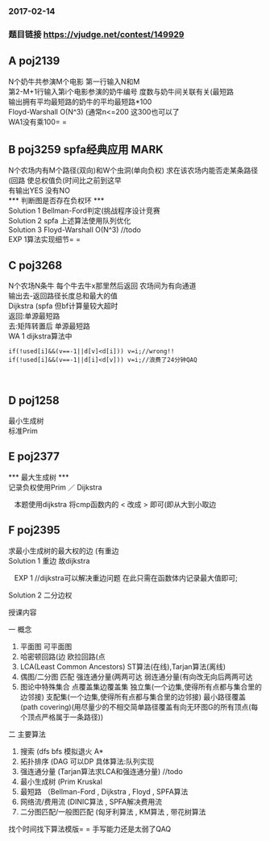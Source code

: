 ### 2017-02-14
### 题目链接 https://vjudge.net/contest/149929

## A poj2139
N个奶牛共参演M个电影 第一行输入N和M</br>
第2-M+1行输入第i个电影参演的奶牛编号 度数与奶牛间关联有关(最短路 </br>
输出拥有平均最短路的奶牛的平均最短路*100</br>
Floyd-Warshall O(N^3)  (通常n<=200 这300也可以了</br>
WA1没有乘100= =</br>


## B poj3259  spfa经典应用 MARK
N个农场内有M个路径(双向)和W个虫洞(单向负权) 求在该农场内能否走某条路径(回路 使总权值负(时间比之前到这早</br>
有输出YES 没有NO</br>
 *** 判断图是否存在负权环 *** </br>
Solution 1 Bellman-Ford判定(挑战程序设计竞赛</br>
Solution 2 spfa 上述算法使用队列优化</br>
Solution 3 Floyd-Warshall O(N^3) //todo</br>
EXP 1算法实现细节= =</br>


## C poj3268
N个农场N条牛 每个牛去牛x那里然后返回 农场间为有向通道</br>
输出去-返回路径长度总和最大的值</br>
Dijkstra (spfa 但bf计算量较大超时</br>
返回:单源最短路</br>
去:矩阵转置后 单源最短路</br>
WA 1 dijkstra算法中</br>
    
    
    if(!used[i]&&(v==-1||d[v]<d[i])) v=i;//wrong!!
    if(!used[i]&&(v==-1||d[i]<d[v])) v=i;//浪费了24分钟QAQ
    
    
    
## D poj1258
最小生成树</br>
标准Prim</br>


## E poj2377
 *** 最大生成树 *** </br>
记录负权使用Prim ／ Dijkstra</br>

    
    本题使用dijkstra 将cmp函数内的 < 改成 > 即可(即从大到小取边
    
    
## F poj2395
求最小生成树的最大权的边 (有重边</br>
Solution 1 重边 故dijkstra</br>
    
    EXP 1 //dijkstra可以解决重边问题 在此只需在函数体内记录最大值即可;
    
    
Solution 2 二分边权</br>



授课内容


一 概念

1. 平面图 可平面图 
2. 哈密顿回路(边 欧拉回路(点
3. LCA(Least Common Ancestors) ST算法(在线),Tarjan算法(离线)
4. 偶图/二分图 匹配 强连通分量(两两可达 弱连通分量(有向改无向后两两可达 
5. 图论中特殊集合 点覆盖集边覆盖集 
     独立集(一个边集,使得所有点都与集合里的边邻接)   支配集(一个边集,使得所有点都与集合里的边邻接)
     最小路径覆盖(path covering)(用尽量少的不相交简单路径覆盖有向无环图G的所有顶点(每个顶点严格属于一条路径))


二 主要算法

1. 搜索 (dfs bfs 模拟退火 A*
2. 拓扑排序 (DAG 可以DP    具体算法:队列实现
3. 强连通分量 (Tarjan算法求LCA和强连通分量) //todo
4. 最小生成树 (Prim Kruskal
5. 最短路 （Bellman-Ford , Dijkstra , Floyd , SPFA算法
6. 网络流/费用流 (DINIC算法 , SPFA解决费用流
7. 二分图匹配/一般图匹配 (匈牙利算法 , KM算法 , 带花树算法




找个时间找下算法模版= = 手写能力还是太弱了QAQ

